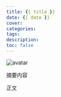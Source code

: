 ```yaml
---
title: {{ title }}
date: {{ date }}
cover: 
categories: 
tags: 
description: 
toc: false
---
```


![avatar]()

摘要内容

<!--more-->

正文